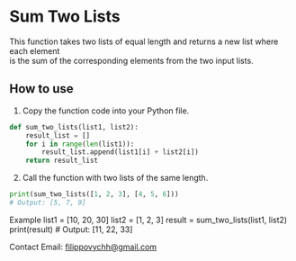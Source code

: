 # Sum Two Lists

This function takes two lists of equal length and returns a new list where each element  
is the sum of the corresponding elements from the two input lists.

## How to use

1. Copy the function code into your Python file.

```python
def sum_two_lists(list1, list2):
    result_list = []
    for i in range(len(list1)):
        result_list.append(list1[i] + list2[i])
    return result_list
```
2. Call the function with two lists of the same length.

```python
print(sum_two_lists([1, 2, 3], [4, 5, 6]))
# Output: [5, 7, 9]
```
Example
list1 = [10, 20, 30]
list2 = [1, 2, 3]
result = sum_two_lists(list1, list2)
print(result)  # Output: [11, 22, 33]

Contact
Email: filippovychh@gmail.com
